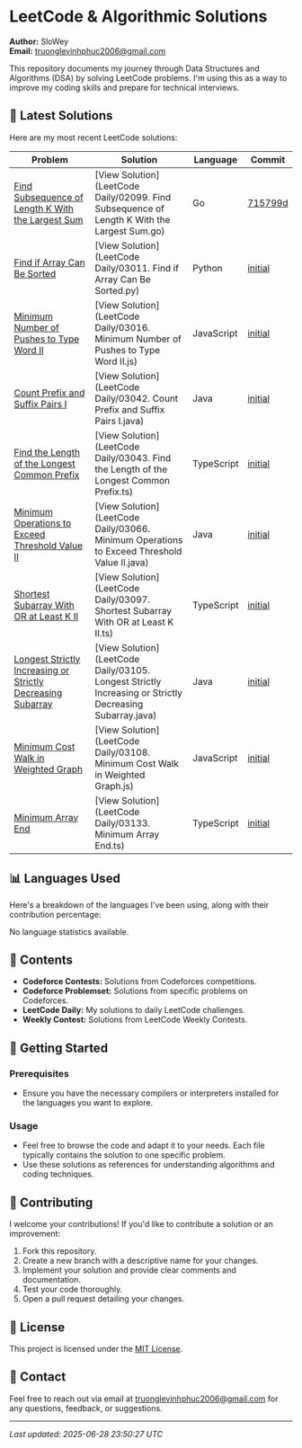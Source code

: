 
# LeetCode & Algorithmic Solutions

**Author:** SloWey  
**Email:** truonglevinhphuc2006@gmail.com

This repository documents my journey through Data Structures and Algorithms (DSA) by solving LeetCode problems. I'm using this as a way to improve my coding skills and prepare for technical interviews.

## 🚀 Latest Solutions

Here are my most recent LeetCode solutions:

| Problem | Solution | Language | Commit |
|---------|----------|----------|--------|
| [Find Subsequence of Length K With the Largest Sum](https://leetcode.com/problems/longest-subsequence-repeated-k-times/description) | [View Solution](LeetCode Daily/02099. Find Subsequence of Length K With the Largest Sum.go) | Go | [715799d](https://github.com/sloweyyy/DSA/commit/715799d2ced627b326e3a705745034d33c00fc4c) |
| [Find if Array Can Be Sorted](https://leetcode.com/problems/find-if-array-can-be-sorted) | [View Solution](LeetCode Daily/03011. Find if Array Can Be Sorted.py) | Python | [initial](https://github.com/sloweyyy/DSA/commit/715799d2ced627b326e3a705745034d33c00fc4c) |
| [Minimum Number of Pushes to Type Word II](https://leetcode.com/problems/minimum-number-of-pushes-to-type-word-ii) | [View Solution](LeetCode Daily/03016. Minimum Number of Pushes to Type Word II.js) | JavaScript | [initial](https://github.com/sloweyyy/DSA/commit/715799d2ced627b326e3a705745034d33c00fc4c) |
| [Count Prefix and Suffix Pairs I](https://leetcode.com/problems/count-prefix-and-suffix-pairs-i) | [View Solution](LeetCode Daily/03042. Count Prefix and Suffix Pairs I.java) | Java | [initial](https://github.com/sloweyyy/DSA/commit/715799d2ced627b326e3a705745034d33c00fc4c) |
| [Find the Length of the Longest Common Prefix](https://leetcode.com/problems/find-the-length-of-the-longest-common-prefix) | [View Solution](LeetCode Daily/03043. Find the Length of the Longest Common Prefix.ts) | TypeScript | [initial](https://github.com/sloweyyy/DSA/commit/715799d2ced627b326e3a705745034d33c00fc4c) |
| [Minimum Operations to Exceed Threshold Value II](https://leetcode.com/problems/minimum-operations-to-exceed-threshold-value-ii) | [View Solution](LeetCode Daily/03066. Minimum Operations to Exceed Threshold Value II.java) | Java | [initial](https://github.com/sloweyyy/DSA/commit/715799d2ced627b326e3a705745034d33c00fc4c) |
| [Shortest Subarray With OR at Least K II](https://leetcode.com/problems/shortest-subarray-with-or-at-least-k-ii) | [View Solution](LeetCode Daily/03097. Shortest Subarray With OR at Least K II.ts) | TypeScript | [initial](https://github.com/sloweyyy/DSA/commit/715799d2ced627b326e3a705745034d33c00fc4c) |
| [Longest Strictly Increasing or Strictly Decreasing Subarray](https://leetcode.com/problems/longest-strictly-increasing-or-strictly-decreasing-subarray) | [View Solution](LeetCode Daily/03105. Longest Strictly Increasing or Strictly Decreasing Subarray.java) | Java | [initial](https://github.com/sloweyyy/DSA/commit/715799d2ced627b326e3a705745034d33c00fc4c) |
| [Minimum Cost Walk in Weighted Graph](https://leetcode.com/problems/minimum-cost-walk-in-weighted-graph) | [View Solution](LeetCode Daily/03108. Minimum Cost Walk in Weighted Graph.js) | JavaScript | [initial](https://github.com/sloweyyy/DSA/commit/715799d2ced627b326e3a705745034d33c00fc4c) |
| [Minimum Array End](https://leetcode.com/problems/minimum-array-end) | [View Solution](LeetCode Daily/03133. Minimum Array End.ts) | TypeScript | [initial](https://github.com/sloweyyy/DSA/commit/715799d2ced627b326e3a705745034d33c00fc4c) |

## 📊 Languages Used

Here's a breakdown of the languages I've been using, along with their contribution percentage:

No language statistics available.

## 📁 Contents

*   **Codeforce Contests:** Solutions from Codeforces competitions.
*   **Codeforce Problemset:** Solutions from specific problems on Codeforces.
*   **LeetCode Daily:** My solutions to daily LeetCode challenges.
*   **Weekly Contest:** Solutions from LeetCode Weekly Contests.

## 🚀 Getting Started

### Prerequisites

*   Ensure you have the necessary compilers or interpreters installed for the languages you want to explore.

### Usage

*   Feel free to browse the code and adapt it to your needs. Each file typically contains the solution to one specific problem.
*   Use these solutions as references for understanding algorithms and coding techniques.

## 🤝 Contributing

I welcome your contributions! If you'd like to contribute a solution or an improvement:

1.  Fork this repository.
2.  Create a new branch with a descriptive name for your changes.
3.  Implement your solution and provide clear comments and documentation.
4.  Test your code thoroughly.
5.  Open a pull request detailing your changes.

## 📄 License

This project is licensed under the [MIT License](LICENSE).

## 📧 Contact

Feel free to reach out via email at truonglevinhphuc2006@gmail.com for any questions, feedback, or suggestions.

---

*Last updated: 2025-06-28 23:50:27 UTC*